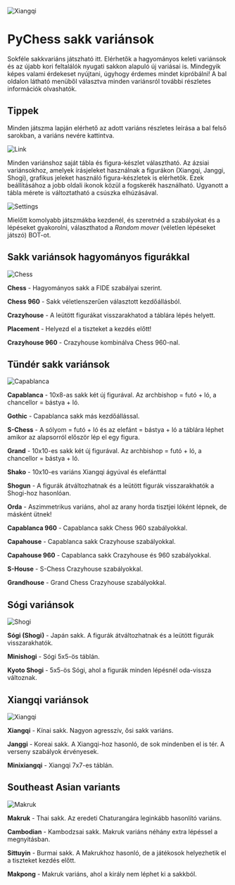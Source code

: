 ![Xiangqi](https://github.com/gbtami/pychess-variants/blob/master/static/favicon/apple-icon-152x152.png?raw=true)

# PyChess sakk variánsok

Sokféle sakkvariáns játszható itt. Elérhetők a hagyományos keleti variánsok és az újabb kori feltalálók nyugati sakkon alapuló új variásai is. Mindegyik képes valami érdekeset nyújtani, úgyhogy érdemes mindet kipróbálni! A bal oldalon látható menüből választva minden variánsról további részletes információk olvashatók.

## Tippek

Minden játszma lapján elérhető az adott variáns részletes leírása a bal felső sarokban, a variáns nevére kattintva.

![Link](https://github.com/gbtami/pychess-variants/blob/master/static/images/CVariantsGuide/Link.png?raw=true)

Minden variánshoz saját tábla és figura-készlet választható. Az ázsiai variánsokhoz, amelyek írásjeleket használnak a figurákon (Xiangqi, Janggi, Shogi), grafikus jeleket használó figura-készletek is elérhetők. Ezek beállításához a jobb oldali ikonok közül a fogskerék használható. Ugyanott a tábla mérete is változtatható a csúszka elhúzásával.

![Settings](https://github.com/gbtami/pychess-variants/blob/master/static/images/CVariantsGuide/Settings.png?raw=true)

Mielőtt komolyabb játszmákba kezdenél, és szeretnéd a szabályokat és a lépéseket gyakorolni, választhatod a *Random mover* (véletlen lépéseket játszó) BOT-ot.

## Sakk variánsok hagyományos figurákkal

![Chess](https://github.com/gbtami/pychess-variants/blob/master/static/images/CVariantsGuide/Chess.png?raw=true)

**Chess** - Hagyományos sakk a FIDE szabályai szerint.

**Chess 960** - Sakk véletlenszerűen választott kezdőállásból.

**Crazyhouse** - A leütött figurákat visszarakhatod a táblára lépés helyett.

**Placement** - Helyezd el a tiszteket a kezdés előtt!

**Crazyhouse 960** - Crazyhouse kombinálva Chess 960-nal.

## Tündér sakk variánsok

![Capablanca](https://github.com/gbtami/pychess-variants/blob/master/static/images/CVariantsGuide/Capablanca.png?raw=true)

**Capablanca** - 10x8-as sakk két új figurával. Az archbishop = futó + ló, a chancellor = bástya + ló.

**Gothic** - Capablanca sakk más kezdőállással.

**S-Chess** - A sólyom = futó + ló és az elefánt = bástya + ló a táblára léphet amikor az alapsorról először lép el egy figura.

**Grand** - 10x10-es sakk két új figurával. Az archbishop = futó + ló, a chancellor = bástya + ló.

**Shako** - 10x10-es variáns Xiangqi ágyúval és elefánttal

**Shogun** - A figurák átváltozhatnak és a leütött figurák visszarakhatók a Shogi-hoz hasonlóan.

**Orda** - Aszimmetrikus variáns, ahol az arany horda tisztjei lóként lépnek, de másként ütnek!

**Capablanca 960** - Capablanca sakk Chess 960 szabályokkal.

**Capahouse** - Capablanca sakk Crazyhouse szabályokkal.

**Capahouse 960** - Capablanca sakk Crazyhouse és 960 szabályokkal.

**S-House** - S-Chess Crazyhouse szabályokkal.

**Grandhouse** - Grand Chess Crazyhouse szabályokkal.

## Sógi variánsok

![Shogi](https://github.com/gbtami/pychess-variants/blob/master/static/images/ShogiGuide/Shogi.png?raw=true)

**Sógi (Shogi)** - Japán sakk. A figurák átváltozhatnak és a leütött figurák visszarakhatók.

**Minishogi** - Sógi 5x5-ös táblán.

**Kyoto Shogi** - 5x5-ös Sógi, ahol a figurák minden lépésnél oda-vissza változnak.

## Xiangqi variánsok

![Xiangqi](https://github.com/gbtami/pychess-variants/blob/master/static/images/XiangqiGuide/Xiangqi.png?raw=true)

**Xiangqi** - Kínai sakk. Nagyon agresszív, ősi sakk variáns.

**Janggi** - Koreai sakk. A Xiangqi-hoz hasonló, de sok mindenben el is tér. A verseny szabályok érvényesek.

**Minixiangqi** - Xiangqi 7x7-es táblán.

## Southeast Asian variants

![Makruk](https://github.com/gbtami/pychess-variants/blob/master/static/images/MakrukGuide/MakrukSmall.png?raw=true)

**Makruk** - Thai sakk. Az eredeti Chaturangára leginkább hasonlító variáns.

**Cambodian** - Kambodzsai sakk. Makruk variáns néhány extra lépéssel a megnyitásban.

**Sittuyin** - Burmai sakk. A Makrukhoz hasonló, de a játékosok helyezhetik el a tiszteket kezdés előtt.

**Makpong** - Makruk variáns, ahol a király nem léphet ki a sakkból.
